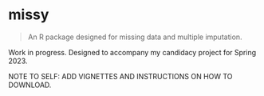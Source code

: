 # missy

> An R package designed for missing data and multiple imputation.

Work in progress. Designed to accompany my candidacy project for Spring 2023. 

NOTE TO SELF: ADD VIGNETTES AND INSTRUCTIONS ON HOW TO DOWNLOAD.
